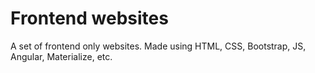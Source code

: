 # Frontend websites
A set of frontend only websites.
Made using HTML, CSS, Bootstrap, JS, Angular, Materialize, etc.
